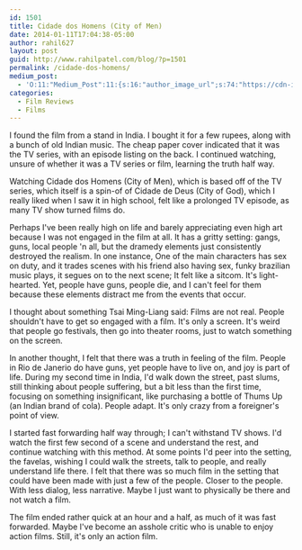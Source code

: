 ```yaml
---
id: 1501
title: Cidade dos Homens (City of Men)
date: 2014-01-11T17:04:38-05:00
author: rahil627
layout: post
guid: http://www.rahilpatel.com/blog/?p=1501
permalink: /cidade-dos-homens/
medium_post:
  - 'O:11:"Medium_Post":11:{s:16:"author_image_url";s:74:"https://cdn-images-1.medium.com/fit/c/200/200/1*dmbNkD5D-u45r44go_cf0g.png";s:10:"author_url";s:28:"https://medium.com/@rahil627";s:11:"byline_name";N;s:12:"byline_email";N;s:10:"cross_link";s:2:"no";s:2:"id";s:12:"a2a280a9362f";s:21:"follower_notification";s:3:"yes";s:7:"license";s:19:"all-rights-reserved";s:14:"publication_id";s:12:"7a04709b0155";s:6:"status";s:6:"public";s:3:"url";s:71:"https://medium.com/@rahil627/cidade-dos-homens-city-of-men-a2a280a9362f";}'
categories:
  - Film Reviews
  - Films
---
```

I found the film from a stand in India. I bought it for a few rupees, along with a bunch of old Indian music. The cheap paper cover indicated that it was the TV series, with an episode listing on the back. I continued watching, unsure of whether it was a TV series or film, learning the truth half way.

Watching Cidade dos Homens (City of Men), which is based off of the TV series, which itself is a spin-of of Cidade de Deus (City of God), which I really liked when I saw it in high school, felt like a prolonged TV episode, as many TV show turned films do.

Perhaps I've been really high on life and barely appreciating even high art because I was not engaged in the film at all. It has a gritty setting: gangs, guns, local people 'n all, but the dramedy elements just consistently destroyed the realism. In one instance, One of the main characters has sex on duty, and it trades scenes with his friend also having sex, funky brazilian music plays, it segues on to the next scene; It felt like a sitcom. It's light-hearted. Yet, people have guns, people die, and I can't feel for them because these elements distract me from the events that occur.

I thought about something Tsai Ming-Liang said: Films are not real. People shouldn't have to get so engaged with a film. It's only a screen. It's weird that people go festivals, then go into theater rooms, just to watch something on the screen.

In another thought, I felt that there was a truth in feeling of the film. People in Rio de Janerio do have guns, yet people have to live on, and joy is part of life. During my second time in India, I'd walk down the street, past slums, still thinking about people suffering, but a bit less than the first time, focusing on something insignificant, like purchasing a bottle of Thums Up (an Indian brand of cola). People adapt. It's only crazy from a foreigner's point of view.

I started fast forwarding half way through; I can't withstand TV shows. I'd watch the first few second of a scene and understand the rest, and continue watching with this method. At some points I'd peer into the setting, the favelas, wishing I could walk the streets, talk to people, and really understand life there. I felt that there was so much film in the setting that could have been made with just a few of the people. Closer to the people. With less dialog, less narrative. Maybe I just want to physically be there and not watch a film.

The film ended rather quick at an hour and a half, as much of it was fast forwarded. Maybe I've become an asshole critic who is unable to enjoy action films. Still, it's only an action film.